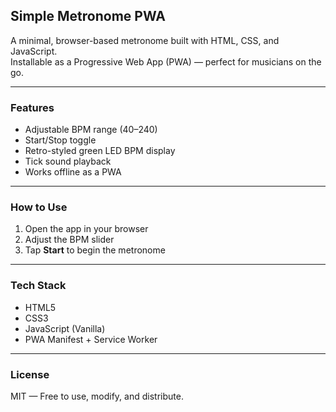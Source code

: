 ##  Simple Metronome PWA

A minimal, browser-based metronome built with HTML, CSS, and JavaScript.  
Installable as a Progressive Web App (PWA) — perfect for musicians on the go.

---

### Features

- Adjustable BPM range (40–240)
- Start/Stop toggle
- Retro-styled green LED BPM display
- Tick sound playback
- Works offline as a PWA

---

### How to Use

1. Open the app in your browser
2. Adjust the BPM slider
3. Tap **Start** to begin the metronome

---

### Tech Stack

- HTML5
- CSS3
- JavaScript (Vanilla)
- PWA Manifest + Service Worker

---

### License

MIT — Free to use, modify, and distribute.
